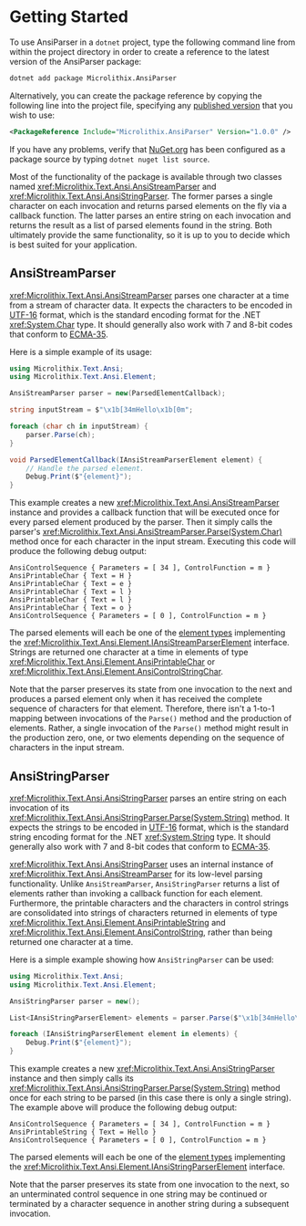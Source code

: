 # Getting Started

To use AnsiParser in a `dotnet` project, type the following command line from within the project directory in order to create a reference to the latest version of the AnsiParser package:

```cmd
dotnet add package Microlithix.AnsiParser
```

Alternatively, you can create the package reference by copying the following line into the project file, specifying any [published version](https://www.nuget.org/packages/Microlithix.AnsiParser#versions-body-tab) that you wish to use:

```xml
<PackageReference Include="Microlithix.AnsiParser" Version="1.0.0" />
```

If you have any problems, verify that [NuGet.org](https://www.nuget.org/) has been configured as a package source by typing `dotnet nuget list source`.

Most of the functionality of the package is available through two classes named <xref:Microlithix.Text.Ansi.AnsiStreamParser> and <xref:Microlithix.Text.Ansi.AnsiStringParser>. The former parses a single character on each invocation and returns parsed elements on the fly via a callback function. The latter parses an entire string on each invocation and returns the result as a list of parsed elements found in the string. Both ultimately provide the same functionality, so it is up to you to decide which is best suited for your application.

## AnsiStreamParser

<xref:Microlithix.Text.Ansi.AnsiStreamParser> parses one character at a time from a stream of character data. It expects the characters to be encoded in [UTF-16](https://en.wikipedia.org/wiki/UTF-16) format, which is the standard encoding format for the .NET <xref:System.Char> type. It should generally also work with 7 and 8-bit codes that conform to [ECMA-35](References.md#ecma-35).

Here is a simple example of its usage:

```csharp
using Microlithix.Text.Ansi;
using Microlithix.Text.Ansi.Element;

AnsiStreamParser parser = new(ParsedElementCallback);

string inputStream = $"\x1b[34mHello\x1b[0m";

foreach (char ch in inputStream) {
    parser.Parse(ch);
}

void ParsedElementCallback(IAnsiStreamParserElement element) {
    // Handle the parsed element.
    Debug.Print($"{element}");
}
```

This example creates a new <xref:Microlithix.Text.Ansi.AnsiStreamParser> instance and provides a callback function that will be executed once for every parsed element produced by the parser. Then it simply calls the parser's <xref:Microlithix.Text.Ansi.AnsiStreamParser.Parse(System.Char)> method once for each character in the input stream. Executing this code will produce the following debug output:

```text
AnsiControlSequence { Parameters = [ 34 ], ControlFunction = m }
AnsiPrintableChar { Text = H }
AnsiPrintableChar { Text = e }
AnsiPrintableChar { Text = l }
AnsiPrintableChar { Text = l }
AnsiPrintableChar { Text = o }
AnsiControlSequence { Parameters = [ 0 ], ControlFunction = m }
```

The parsed elements will each be one of the [element types](Elements.md) implementing the <xref:Microlithix.Text.Ansi.Element.IAnsiStreamParserElement> interface. Strings are returned one character at a time in elements of type <xref:Microlithix.Text.Ansi.Element.AnsiPrintableChar> or <xref:Microlithix.Text.Ansi.Element.AnsiControlStringChar>.

Note that the parser preserves its state from one invocation to the next and produces a parsed element only when it has received the complete sequence of characters for that element. Therefore, there isn't a 1-to-1 mapping between invocations of the `Parse()` method and the production of elements. Rather, a single invocation of the `Parse()` method might result in the production zero, one, or two elements depending on the sequence of characters in the input stream.

## AnsiStringParser

<xref:Microlithix.Text.Ansi.AnsiStringParser> parses an entire string on each invocation of its <xref:Microlithix.Text.Ansi.AnsiStringParser.Parse(System.String)> method. It expects the strings to be encoded in [UTF-16](https://en.wikipedia.org/wiki/UTF-16) format, which is the standard string encoding format for the .NET <xref:System.String> type. It should generally also work with 7 and 8-bit codes that conform to [ECMA-35](References.md#ecma-35).

<xref:Microlithix.Text.Ansi.AnsiStringParser> uses an internal instance of <xref:Microlithix.Text.Ansi.AnsiStreamParser> for its low-level parsing functionality. Unlike `AnsiStreamParser`, `AnsiStringParser` returns a list of elements rather than invoking a callback function for each element. Furthermore, the printable characters and the characters in control strings are consolidated into strings of characters returned in elements of type <xref:Microlithix.Text.Ansi.Element.AnsiPrintableString> and <xref:Microlithix.Text.Ansi.Element.AnsiControlString>, rather than being returned one character at a time.

Here is a simple example showing how `AnsiStringParser` can be used:

```csharp
using Microlithix.Text.Ansi;
using Microlithix.Text.Ansi.Element;

AnsiStringParser parser = new();

List<IAnsiStringParserElement> elements = parser.Parse($"\x1b[34mHello\x1b[0m");

foreach (IAnsiStringParserElement element in elements) {
    Debug.Print($"{element}");
}
```

This example creates a new <xref:Microlithix.Text.Ansi.AnsiStringParser> instance and then simply calls its <xref:Microlithix.Text.Ansi.AnsiStringParser.Parse(System.String)> method once for each string to be parsed (in this case there is only a single string). The example above will produce the following debug output:

```text
AnsiControlSequence { Parameters = [ 34 ], ControlFunction = m }
AnsiPrintableString { Text = Hello }
AnsiControlSequence { Parameters = [ 0 ], ControlFunction = m }
```

The parsed elements will each be one of the [element types](Elements.md) implementing the <xref:Microlithix.Text.Ansi.Element.IAnsiStringParserElement> interface.

Note that the parser preserves its state from one invocation to the next, so an unterminated control sequence in one string may be continued or terminated by a character sequence in another string during a subsequent invocation.
